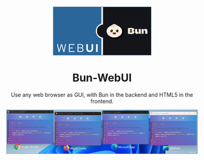 <div align="center">

![Logo](https://raw.githubusercontent.com/webui-dev/webui-logo/main/webui_bun.png)

# Bun-WebUI

Use any web browser as GUI, with Bun in the backend and HTML5 in the frontend.

![Screenshot](https://raw.githubusercontent.com/webui-dev/webui-logo/main/screenshot.png)

</div>
